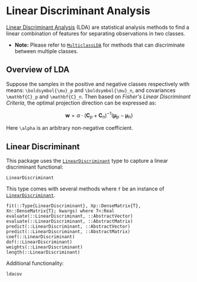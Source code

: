 # Linear Discriminant Analysis

[Linear Discriminant Analysis](http://en.wikipedia.org/wiki/Linear_discriminant_analysis) (LDA) are statistical analysis methods to find a linear combination of features for separating observations in two classes.
- **Note:** Please refer to [`MulticlassLDA`](@ref) for methods that can discriminate between multiple classes.

## Overview of LDA

Suppose the samples in the positive and negative classes respectively with means: ``\boldsymbol{\mu}_p`` and ``\boldsymbol{\mu}_n``, and covariances ``\mathbf{C}_p`` and ``\mathbf{C}_n``. Then based on *Fisher's Linear Discriminant Criteria*, the optimal projection direction can be expressed as:

```math
    \mathbf{w} = \alpha \cdot (\mathbf{C}_p + \mathbf{C}_n)^{-1} (\boldsymbol{\mu}_p - \boldsymbol{\mu}_n)
```
Here ``\alpha`` is an arbitrary non-negative coefficient.

## Linear Discriminant

This package uses the [`LinearDiscriminant`](@ref) type to capture a linear discriminant functional:

```@docs
LinearDiscriminant
```

This type comes with several methods where ``f`` be an instance of  [`LinearDiscriminant`](@ref).

```@docs
fit(::Type{LinearDiscriminant}, Xp::DenseMatrix{T}, Xn::DenseMatrix{T}; kwargs) where T<:Real
evaluate(::LinearDiscriminant, ::AbstractVector)
evaluate(::LinearDiscriminant, ::AbstractMatrix)
predict(::LinearDiscriminant, ::AbstractVector)
predict(::LinearDiscriminant, ::AbstractMatrix)
coef(::LinearDiscriminant)
dof(::LinearDiscriminant)
weights(::LinearDiscriminant)
length(::LinearDiscriminant)
```

Additional functionality:
```@docs
ldacov
```

